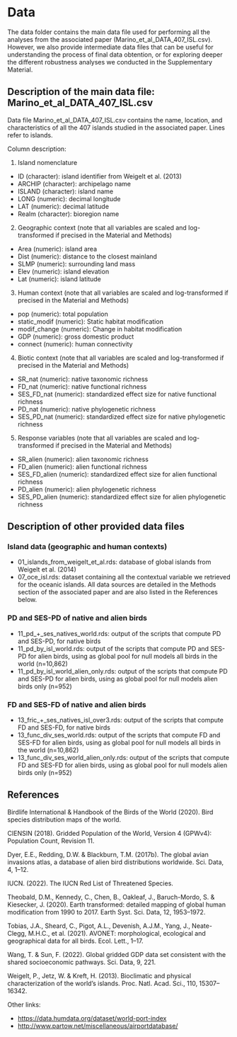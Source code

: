 # Data
The data folder contains the main data file used for performing all the analyses from the associated paper (Marino_et_al_DATA_407_ISL.csv). However, we also provide intermediate data files that can be useful for understanding the process of final data obtention, or for exploring deeper the different robustness analyses we conducted in the Supplementary Material.

## Description of the main data file: Marino_et_al_DATA_407_ISL.csv
Data file Marino_et_al_DATA_407_ISL.csv contains the name, location, and characteristics of all the 407 islands studied in the associated paper. Lines refer to islands.

Column description:

1. Island nomenclature
- ID (character): island identifier from Weigelt et al. (2013)
- ARCHIP (character): archipelago name
- ISLAND (character): island name
- LONG (numeric): decimal longitude
- LAT (numeric): decimal latitude
- Realm (character): bioregion name

2. Geographic context (note that all variables are scaled and log-transformed if precised in the Material and Methods)
- Area (numeric): island area
- Dist (numeric): distance to the closest mainland
- SLMP (numeric): surrounding land mass
- Elev (numeric): island elevation
- Lat (numeric): island latitude

3. Human context (note that all variables are scaled and log-transformed if precised in the Material and Methods)
- pop (numeric): total population
- static_modif (numeric): Static habitat modification
- modif_change (numeric): Change in habitat modification
- GDP (numeric): gross domestic product
- connect (numeric): human connectivity 

4. Biotic context (note that all variables are scaled and log-transformed if precised in the Material and Methods)
- SR_nat (numeric): native taxonomic richness
- FD_nat (numeric): native functional richness
- SES_FD_nat (numeric): standardized effect size for native functional richness
- PD_nat (numeric): native phylogenetic richness
- SES_PD_nat (numeric): standardized effect size for native phylogenetic richness

5. Response variables (note that all variables are scaled and log-transformed if precised in the Material and Methods)
- SR_alien (numeric): alien taxonomic richness
- FD_alien (numeric): alien functional richness
- SES_FD_alien (numeric): standardized effect size for alien functional richness
- PD_alien (numeric): alien phylogenetic richness
- SES_PD_alien (numeric): standardized effect size for alien phylogenetic richness

## Description of other provided data files

### Island data (geographic and human contexts)
- 01_islands_from_weigelt_et_al.rds: database of global islands from Weigelt et al. (2014)
- 07_oce_isl.rds: dataset containing all the contextual variable we retrieved for the oceanic islands. All data sources are detailed in the Methods section of the associated paper and are also listed in the References below.

### PD and SES-PD of native and alien birds
- 11_pd_+_ses_natives_world.rds: output of the scripts that compute PD and SES-PD, for native birds
- 11_pd_by_isl_world.rds: output of the scripts that compute PD and SES-PD for alien birds, using as global pool for null models all birds in the world (n=10,862)
- 11_pd_by_isl_world_alien_only.rds: output of the scripts that compute PD and SES-PD for alien birds, using as global pool for null models alien birds only (n=952)

### FD and SES-FD of native and alien birds
- 13_fric_+_ses_natives_isl_over3.rds: output of the scripts that compute FD and SES-FD, for native birds
- 13_func_div_ses_world.rds: output of the scripts that compute FD and SES-FD for alien birds, using as global pool for null models all birds in the world (n=10,862)
- 13_func_div_ses_world_alien_only.rds: output of the scripts that compute FD and SES-FD for alien birds, using as global pool for null models alien birds only (n=952)


## References
Birdlife International & Handbook of the Birds of the World (2020). Bird species distribution maps of the world.

CIENSIN (2018). Gridded Population of the World, Version 4 (GPWv4): Population Count, Revision 11.

Dyer, E.E., Redding, D.W. & Blackburn, T.M. (2017b). The global avian invasions atlas, a database of alien bird distributions worldwide. Sci. Data, 4, 1–12.

IUCN. (2022). The IUCN Red List of Threatened Species.

Theobald, D.M., Kennedy, C., Chen, B., Oakleaf, J., Baruch-Mordo, S. & Kiesecker, J. (2020). Earth transformed: detailed mapping of global human modification from 1990 to 2017. Earth Syst. Sci. Data, 12, 1953–1972.

Tobias, J.A., Sheard, C., Pigot, A.L., Devenish, A.J.M., Yang, J., Neate-Clegg, M.H.C., et al. (2021). AVONET: morphological, ecological and geographical data for all birds. Ecol. Lett., 1–17.

Wang, T. & Sun, F. (2022). Global gridded GDP data set consistent with the shared socioeconomic pathways. Sci. Data, 9, 221.

Weigelt, P., Jetz, W. & Kreft, H. (2013). Bioclimatic and physical characterization of the world’s islands. Proc. Natl. Acad. Sci., 110, 15307–16342.

Other links:
- https://data.humdata.org/dataset/world-port-index
- http://www.partow.net/miscellaneous/airportdatabase/
